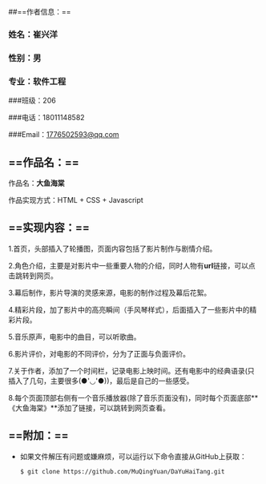 ##==作者信息：==

### 姓名：崔兴洋

### 性别：男

### 专业：软件工程

###班级：206

###电话：18011148582

###Email：1776502593@qq.com

## ==作品名：==

作品名：**大鱼海棠**

作品实现方式：HTML + CSS + Javascript

## ==实现内容：==

1.首页，头部插入了轮播图，页面内容包括了影片制作与剧情介绍。

2.角色介绍，主要是对影片中一些重要人物的介绍，同时人物有**url**链接，可以点击跳转到网页。

3.幕后制作，影片导演的灵感来源，电影的制作过程及幕后花絮。

4.精彩片段，加了影片中的高亮瞬间（手风琴样式），后面插入了一些影片中的精彩片段。

5.音乐原声，电影中的曲目，可以听歌曲。

6.影片评价，对电影的不同评价，分为了正面与负面评价。

7.关于作者，添加了一个时间栏，记录电影上映时间。还有电影中的经典语录(只插入了几句，主要很多(●'◡'●))，最后是自己的一些感受。

8.每个页面顶部右侧有一个音乐播放器(除了音乐页面没有)，同时每个页面底部**《大鱼海棠》**添加了链接，可以跳转到网页查看。

## ==附加：==

+ 如果文件解压有问题或嫌麻烦，可以运行以下命令直接从GitHub上获取：

  ```Github
  $ git clone https://github.com/MuQingYuan/DaYuHaiTang.git
  ```
